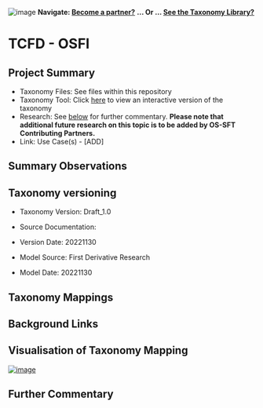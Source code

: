 ![image](https://user-images.githubusercontent.com/112073913/188821900-0c411acf-fbdd-4163-adc9-3ba4e2be78df.png)
**Navigate: [Become a partner?](https://github.com/OS-SFT/06-COLLABORATORS-PARTNERS)**
**... Or ... [See the Taxonomy Library?](https://github.com/orgs/OS-SFT/projects/2)**

# TCFD - OSFI

## Project Summary
- Taxonomy Files: See files within this repository
- Taxonomy Tool: Click [here](https://os-sft.solidatus.com/viewer/share/ddeNvFYSxk0ze2lDonusbYkyTjNjJK0S) to view an interactive version of the taxonomy
- Research: See [below](https://github.com/OS-SFT/Taxonomy-Mappings-Library/blob/main/Taxonomy%20Mappings%20-%20Double/TCFD%20-%20OSFI/READ.md#further-commentary) for further commentary. **Please note that additional future research on this topic is to be added by OS-SFT Contributing Partners.**
- Link: Use Case(s) - [ADD]

## Summary Observations


## Taxonomy versioning

- Taxonomy Version: Draft_1.0
- Source Documentation:
  
- Version Date: 20221130
- Model Source: First Derivative Research
- Model Date: 20221130

## Taxonomy Mappings

## Background Links


## Visualisation of Taxonomy Mapping
[![image](https://user-images.githubusercontent.com/112077283/204784789-1aa1c5b2-9fdf-44db-be97-e007c79edde6.png "Click to open interactive Taxonomy Tool")](https://os-sft.solidatus.com/viewer/share/ddeNvFYSxk0ze2lDonusbYkyTjNjJK0S)

## Further Commentary


